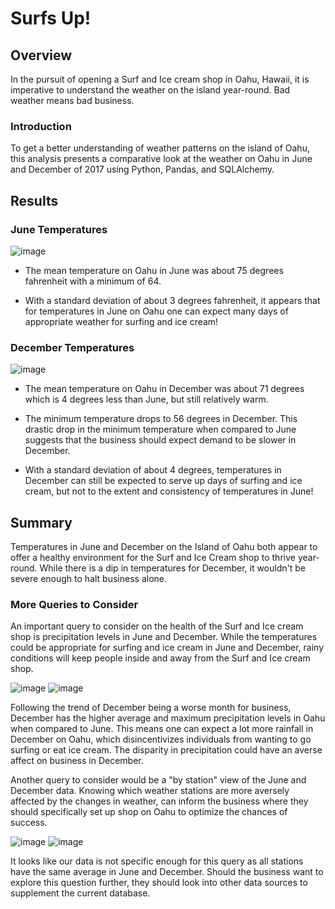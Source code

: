 # Surfs Up!

## Overview 
In the pursuit of opening a Surf and Ice cream shop in Oahu, Hawaii, it is imperative to understand the weather on the island year-round. Bad weather means bad business.

### Introduction 
To get a better understanding of weather patterns on the island of Oahu, this analysis presents a comparative look at the weather on Oahu in June and December of 2017 using Python, Pandas, and SQLAlchemy.

## Results

### June Temperatures

![image](https://github.com/juberr/surfs-up/blob/main/Resources/June.png?raw=true)

* The mean temperature on Oahu in June was about 75 degrees fahrenheit with a minimum of 64. 

* With a standard deviation of about 3 degrees fahrenheit, it appears that for temperatures in June on Oahu one can expect many days of appropriate weather for surfing and ice cream!


### December Temperatures

![image](https://github.com/juberr/surfs-up/blob/main/Resources/Dec.png?raw=true)

* The mean temperature on Oahu in December was about 71 degrees which is 4 degrees less than June, but still relatively warm.

*  The minimum temperature drops to 56 degrees in December. This drastic drop in the minimum temperature when compared to June suggests that the business should expect demand to be slower in December.

* With a standard deviation of about 4 degrees, temperatures in December can still be expected to serve up days of surfing and ice cream, but not to the extent and consistency of temperatures in June! 

## Summary 

Temperatures in June and December  on the Island of Oahu both appear to offer a healthy environment for the Surf and Ice Cream shop to thrive year-round. While there is a dip in temperatures for December, it wouldn't be severe enough to halt business alone. 

### More Queries to Consider

An important query to consider on the health of the Surf and Ice cream shop is precipitation levels in June and December. While the temperatures could be appropriate for surfing and ice cream in June and December, rainy conditions will keep people inside and away from the Surf and Ice cream shop.

![image](https://github.com/juberr/surfs-up/blob/main/Resources/june%20prcp.png?raw=true) 
![image](https://github.com/juberr/surfs-up/blob/main/Resources/dec%20prcp.png?raw=true)

Following the trend of December being a worse month for business, December has the higher average and maximum precipitation levels in Oahu when compared to June. This means one can expect a lot more rainfall in December on Oahu, which disincentivizes individuals from wanting to go surfing or eat ice cream. The disparity in precipitation could have an averse affect on business in December.


Another query to consider would be a "by station" view of the June and December data. Knowing which weather stations are more aversely affected by the changes in weather, can inform the business where they should specifically set up shop on Oahu to optimize the chances of success.

![image](https://github.com/juberr/surfs-up/blob/main/Resources/june%20grpby.png?raw=true)
![image](https://github.com/juberr/surfs-up/blob/main/Resources/dec%20grpby.png?raw=true)

It looks like our data is not specific enough for this query as all stations have the same average in June and December. Should the business want to explore this question further, they should look into other data sources to supplement the current database.

